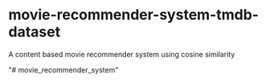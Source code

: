 # movie-recommender-system-tmdb-dataset
A content based movie recommender system using cosine similarity



"# movie_recommender_system" 
